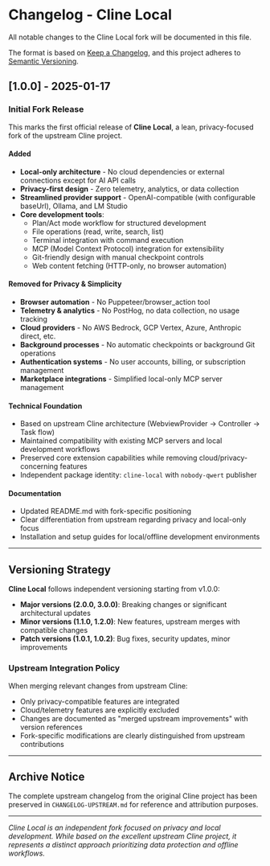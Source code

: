 # Changelog - Cline Local

All notable changes to the Cline Local fork will be documented in this file.

The format is based on [Keep a Changelog](https://keepachangelog.com/en/1.0.0/),
and this project adheres to [Semantic Versioning](https://semver.org/spec/v2.0.0.html).

## [1.0.0] - 2025-01-17

### Initial Fork Release

This marks the first official release of **Cline Local**, a lean, privacy-focused fork of the upstream Cline project.

#### Added
- **Local-only architecture** - No cloud dependencies or external connections except for AI API calls
- **Privacy-first design** - Zero telemetry, analytics, or data collection
- **Streamlined provider support** - OpenAI-compatible (with configurable baseUrl), Ollama, and LM Studio
- **Core development tools**:
  - Plan/Act mode workflow for structured development
  - File operations (read, write, search, list)
  - Terminal integration with command execution
  - MCP (Model Context Protocol) integration for extensibility
  - Git-friendly design with manual checkpoint controls
  - Web content fetching (HTTP-only, no browser automation)

#### Removed for Privacy & Simplicity
- **Browser automation** - No Puppeteer/browser_action tool
- **Telemetry & analytics** - No PostHog, no data collection, no usage tracking
- **Cloud providers** - No AWS Bedrock, GCP Vertex, Azure, Anthropic direct, etc.
- **Background processes** - No automatic checkpoints or background Git operations
- **Authentication systems** - No user accounts, billing, or subscription management
- **Marketplace integrations** - Simplified local-only MCP server management

#### Technical Foundation
- Based on upstream Cline architecture (WebviewProvider → Controller → Task flow)
- Maintained compatibility with existing MCP servers and local development workflows
- Preserved core extension capabilities while removing cloud/privacy-concerning features
- Independent package identity: `cline-local` with `nobody-qwert` publisher

#### Documentation
- Updated README.md with fork-specific positioning
- Clear differentiation from upstream regarding privacy and local-only focus
- Installation and setup guides for local/offline development environments

---

## Versioning Strategy

**Cline Local** follows independent versioning starting from v1.0.0:

- **Major versions (2.0.0, 3.0.0)**: Breaking changes or significant architectural updates
- **Minor versions (1.1.0, 1.2.0)**: New features, upstream merges with compatible changes
- **Patch versions (1.0.1, 1.0.2)**: Bug fixes, security updates, minor improvements

### Upstream Integration Policy

When merging relevant changes from upstream Cline:
- Only privacy-compatible features are integrated
- Cloud/telemetry features are explicitly excluded
- Changes are documented as "merged upstream improvements" with version references
- Fork-specific modifications are clearly distinguished from upstream contributions

---

## Archive Notice

The complete upstream changelog from the original Cline project has been preserved in `CHANGELOG-UPSTREAM.md` for reference and attribution purposes.

---

*Cline Local is an independent fork focused on privacy and local development. While based on the excellent upstream Cline project, it represents a distinct approach prioritizing data protection and offline workflows.*
